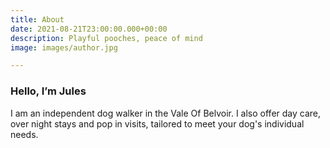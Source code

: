 ```yaml
---
title: About
date: 2021-08-21T23:00:00.000+00:00
description: Playful pooches, peace of mind
image: images/author.jpg

---
```

### Hello, I’m **Jules**

I am an independent dog walker in the Vale Of Belvoir. I also offer day care, over night stays and pop in visits,  tailored to meet your dog's individual needs. 